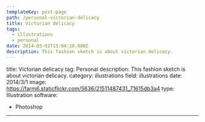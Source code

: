 ```yaml
---
templateKey: post-page
path: /personal-victorian-delicacy
title: Victorian delicacy
tags:
  - illustrations
  - personal
date: 2014-03-01T15:04:10.000Z
description: This fashion sketch is about victorian delicacy.
---
```


title: Victorian delicacy
tag: Personal
description: This fashion sketch is about victorian delicacy.
category: illustrations
field: illustrations
date: 2014/3/1
image: https://farm6.staticflickr.com/5636/21511487431_71615db3a4
type: Illustration
software:
- Photoshop
---
